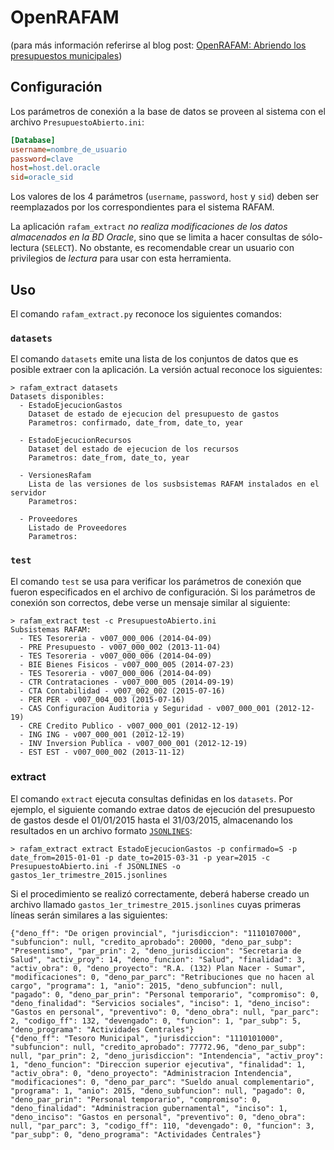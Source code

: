 # OpenRAFAM

(para más información referirse al blog post: [OpenRAFAM: Abriendo los presupuestos municipales](http://blog.jazzido.com/2017/04/03/openrafam-abriendo-los-presupuestos-municipales))

## Configuración

Los parámetros de conexión a la base de datos se proveen al sistema con el archivo `PresupuestoAbierto.ini`:

```ini
[Database]
username=nombre_de_usuario
password=clave
host=host.del.oracle
sid=oracle_sid
```

Los valores de los 4 parámetros (`username`, `password`, `host` y `sid`) deben ser reemplazados por los correspondientes para el sistema RAFAM.

La aplicación `rafam_extract` *no realiza modificaciones de los datos almacenados en la BD Oracle*, sino que se limita a hacer consultas de sólo-lectura (`SELECT`). No obstante, es recomendable crear un usuario con privilegios de _lectura_ para usar con esta herramienta.

## Uso

El comando `rafam_extract.py` reconoce los siguientes comandos:

### `datasets`

El comando `datasets` emite una lista de los conjuntos de datos que es posible extraer con la aplicación. La versión actual reconoce los siguientes:

```
> rafam_extract datasets
Datasets disponibles:
  - EstadoEjecucionGastos
    Dataset de estado de ejecucion del presupuesto de gastos
    Parametros: confirmado, date_from, date_to, year

  - EstadoEjecucionRecursos
    Dataset del estado de ejecucion de los recursos
    Parametros: date_from, date_to, year

  - VersionesRafam
    Lista de las versiones de los susbsistemas RAFAM instalados en el servidor
    Parametros:

  - Proveedores
    Listado de Proveedores
    Parametros:

```

### `test`

El comando `test` se usa para verificar los parámetros de conexión que fueron especificados en el archivo de configuración. Si los parámetros de conexión son correctos, debe verse un mensaje similar al siguiente:

```
> rafam_extract test -c PresupuestoAbierto.ini
Subsistemas RAFAM:
  - TES Tesoreria - v007_000_006 (2014-04-09)
  - PRE Presupuesto - v007_000_002 (2013-11-04)
  - TES Tesoreria - v007_000_006 (2014-04-09)
  - BIE Bienes Fisicos - v007_000_005 (2014-07-23)
  - TES Tesoreria - v007_000_006 (2014-04-09)
  - CTR Contrataciones - v007_000_005 (2014-09-19)
  - CTA Contabilidad - v007_002_002 (2015-07-16)
  - PER PER - v007_004_003 (2015-07-16)
  - CAS Configuracion Auditoria y Seguridad - v007_000_001 (2012-12-19)
  - CRE Credito Publico - v007_000_001 (2012-12-19)
  - ING ING - v007_000_001 (2012-12-19)
  - INV Inversion Publica - v007_000_001 (2012-12-19)
  - EST EST - v007_000_002 (2013-11-12)
```

### extract

El comando `extract` ejecuta consultas definidas en los `datasets`. Por ejemplo, el siguiente comando extrae datos de ejecución del presupuesto de gastos desde el 01/01/2015 hasta el 31/03/2015, almacenando los resultados en un archivo formato [`JSONLINES`](http://jsonlines.org/):

```
> rafam_extract extract EstadoEjecucionGastos -p confirmado=S -p date_from=2015-01-01 -p date_to=2015-03-31 -p year=2015 -c PresupuestoAbierto.ini -f JSONLINES -o gastos_1er_trimestre_2015.jsonlines
```

Si el procedimiento se realizó correctamente, deberá haberse creado un archivo llamado `gastos_1er_trimestre_2015.jsonlines` cuyas primeras líneas
serán similares a las siguientes:

```
{"deno_ff": "De origen provincial", "jurisdiccion": "1110107000", "subfuncion": null, "credito_aprobado": 20000, "deno_par_subp": "Presentismo", "par_prin": 2, "deno_jurisdiccion": "Secretaria de Salud", "activ_proy": 14, "deno_funcion": "Salud", "finalidad": 3, "activ_obra": 0, "deno_proyecto": "R.A. (132) Plan Nacer - Sumar", "modificaciones": 0, "deno_par_parc": "Retribuciones que no hacen al cargo", "programa": 1, "anio": 2015, "deno_subfuncion": null, "pagado": 0, "deno_par_prin": "Personal temporario", "compromiso": 0, "deno_finalidad": "Servicios sociales", "inciso": 1, "deno_inciso": "Gastos en personal", "preventivo": 0, "deno_obra": null, "par_parc": 2, "codigo_ff": 132, "devengado": 0, "funcion": 1, "par_subp": 5, "deno_programa": "Actividades Centrales"}
{"deno_ff": "Tesoro Municipal", "jurisdiccion": "1110101000", "subfuncion": null, "credito_aprobado": 77772.96, "deno_par_subp": null, "par_prin": 2, "deno_jurisdiccion": "Intendencia", "activ_proy": 1, "deno_funcion": "Direccion superior ejecutiva", "finalidad": 1, "activ_obra": 0, "deno_proyecto": "Administracion Intendencia", "modificaciones": 0, "deno_par_parc": "Sueldo anual complementario", "programa": 1, "anio": 2015, "deno_subfuncion": null, "pagado": 0, "deno_par_prin": "Personal temporario", "compromiso": 0, "deno_finalidad": "Administracion gubernamental", "inciso": 1, "deno_inciso": "Gastos en personal", "preventivo": 0, "deno_obra": null, "par_parc": 3, "codigo_ff": 110, "devengado": 0, "funcion": 3, "par_subp": 0, "deno_programa": "Actividades Centrales"}
```
